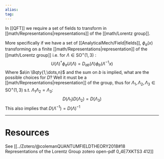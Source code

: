 ```yaml
---
alias:
tag:
---
```



In [[QFT]] we require a set of  fields to transform in [[math/Representations|representations]] of the [[math/Lorentz group]]. 

More specifically if we have a set of [[AnalyticalMech/Field|fields]], $\phi_a(x)$ transforming on a finite [[math/Representations|representation]] of the [[math/Lorentz group]] i.e. for $\Lambda\in\mathrm{SO}^+(1,3)$ :
$$U(\Lambda)^\dagger \phi_a U(\Lambda)= D_{ab}(\Lambda) \phi_b(\Lambda^{-1}x)$$
Where $a\in \Bqty{1,\dots,n}$ and the sum on $b$ is implied, what are the possible choices for $D$? 
Well it must be a [[math/Representations|representation]] of the group, thus for  $\Lambda_1,\Lambda_2,\Lambda_3\in\mathrm{SO}^+(1,3)$ s.t. $\Lambda_1 \Lambda_2=\Lambda_3$:
$$D(\Lambda_1)D(\Lambda_2)=D(\Lambda_3)$$
This also implies that $D(\Lambda^{-1})=D(\Lambda)^{-1}$



---
# Resources

See [[../Zotero/@colemanQUANTUMFIELDTHEORY2018#18 Representations of the Lorentz Group zotero open-pdf 0_4E7XKTS3 412]]

